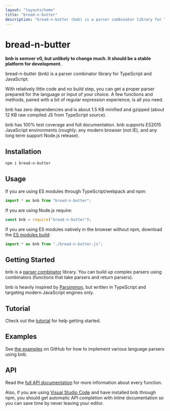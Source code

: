```yaml
---
layout: "layouts/home"
title: "bread-n-butter"
description: "bread-n-butter (bnb) is a parser combinator library for TypeScript and JavaScript."
---
```


# bread-n-butter

**bnb is semver v0, but unlikely to change much. It should be a stable platform for development.**

bread-n-butter (bnb) is a parser combinator library for TypeScript and
JavaScript.

With relatively little code and no build step, you can get a proper parser
prepared for the language or input of your choice. A few functions and methods,
paired with a bit of regular expression experience, is all you need.

bnb has zero dependencies and is about 1.5 KB minified and gzipped (about 12 KB
raw compiled JS from TypeScript source).

bnb has 100% test coverage and full documentation. bnb supports ES2015
JavaScript environments (roughly: any modern browser (not IE), and any long term
support Node.js release).

## Installation

```sh
npm i bread-n-butter
```

## Usage

If you are using ES modules through TypeScript/webpack and npm:

```js
import * as bnb from "bread-n-butter";
```

If you are using Node.js require:

```js
const bnb = require("bread-n-butter");
```

If you are using ES modules natively in the browser without npm, download the [ES modules build](https://unpkg.com/bread-n-butter/dist/esm/bread-n-butter.js):

```js
import * as bnb from "./bread-n-butter.js";
```

## Getting Started

bnb is a [parser combinator](https://en.wikipedia.org/wiki/Parser_combinator)
library. You can build up complex parsers using combinators (functions that take
parsers and return parsers).

bnb is heavily inspired by [Parsimmon](https://github.com/jneen/parsimmon), but
written in TypeScript and targeting modern JavaScript engines only.

## Tutorial

Check out the [tutorial](/tutorial) for help getting started.

## Examples

See [the examples](https://github.com/wavebeem/bread-n-butter/tree/main/examples) on
GitHub for how to implement various language parsers using bnb.

## API

Read the [full API documentation](/api) for more information about every
function.

Also, if you are using [Visual Studio Code](https://code.visualstudio.com/) and
have installed bnb through npm, you should get automatic API completion with
inline documentation so you can save time by never leaving your editor.
